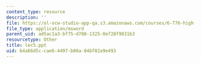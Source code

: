 ```yaml
---
content_type: resource
description: ''
file: https://ol-ocw-studio-app-qa.s3.amazonaws.com/courses/6-776-high-speed-communication-circuits-spring-2005/b4a66d5ccae64497b06a84bf82a9e493_lec5.ppt
file_type: application/msword
parent_uid: ad5ac1a3-bf75-d708-1325-0e728f9831b3
resourcetype: Other
title: lec5.ppt
uid: b4a66d5c-cae6-4497-b06a-84bf82a9e493
---
```

